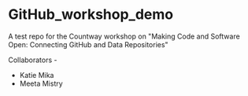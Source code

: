 # GitHub_workshop_demo
A test repo for the Countway workshop on "Making Code and Software Open: Connecting GitHub and Data Repositories"

Collaborators - 
* Katie Mika
* Meeta Mistry
